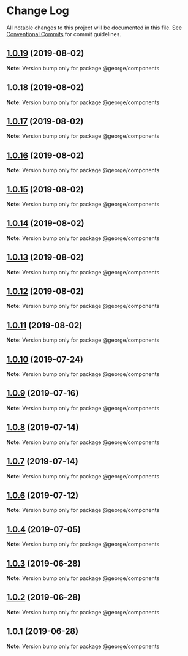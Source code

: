 # Change Log

All notable changes to this project will be documented in this file.
See [Conventional Commits](https://conventionalcommits.org) for commit guidelines.

## [1.0.19](https://github.com/TomPallister/george/compare/@george/components@1.0.18...@george/components@1.0.19) (2019-08-02)

**Note:** Version bump only for package @george/components





## 1.0.18 (2019-08-02)

**Note:** Version bump only for package @george/components





## [1.0.17](https://github.com/TomPallister/george/compare/@george/components@1.0.16...@george/components@1.0.17) (2019-08-02)

**Note:** Version bump only for package @george/components





## [1.0.16](https://github.com/TomPallister/george/compare/@george/components@1.0.15...@george/components@1.0.16) (2019-08-02)

**Note:** Version bump only for package @george/components





## [1.0.15](https://github.com/TomPallister/george/compare/@george/components@1.0.14...@george/components@1.0.15) (2019-08-02)

**Note:** Version bump only for package @george/components





## [1.0.14](https://github.com/TomPallister/george/compare/@george/components@1.0.13...@george/components@1.0.14) (2019-08-02)

**Note:** Version bump only for package @george/components





## [1.0.13](https://github.com/TomPallister/george/compare/@george/components@1.0.12...@george/components@1.0.13) (2019-08-02)

**Note:** Version bump only for package @george/components





## [1.0.12](https://github.com/TomPallister/george/compare/@george/components@1.0.11...@george/components@1.0.12) (2019-08-02)

**Note:** Version bump only for package @george/components





## [1.0.11](https://github.com/TomPallister/george/compare/@george/components@1.0.10...@george/components@1.0.11) (2019-08-02)

**Note:** Version bump only for package @george/components





## [1.0.10](https://github.com/TomPallister/george/compare/@george/components@1.0.9...@george/components@1.0.10) (2019-07-24)

**Note:** Version bump only for package @george/components





## [1.0.9](https://github.com/TomPallister/george/compare/@george/components@1.0.8...@george/components@1.0.9) (2019-07-16)

**Note:** Version bump only for package @george/components





## [1.0.8](https://github.com/TomPallister/george/compare/@george/components@1.0.7...@george/components@1.0.8) (2019-07-14)

**Note:** Version bump only for package @george/components





## [1.0.7](https://github.com/TomPallister/george/compare/@george/components@1.0.6...@george/components@1.0.7) (2019-07-14)

**Note:** Version bump only for package @george/components





## [1.0.6](https://github.com/TomPallister/george/compare/@george/components@1.0.4...@george/components@1.0.6) (2019-07-12)

**Note:** Version bump only for package @george/components





## [1.0.4](https://github.com/TomPallister/george/compare/@george/components@1.0.3...@george/components@1.0.4) (2019-07-05)

**Note:** Version bump only for package @george/components





## [1.0.3](https://github.com/TomPallister/george/compare/@george/components@1.0.2...@george/components@1.0.3) (2019-06-28)

**Note:** Version bump only for package @george/components





## [1.0.2](https://github.com/TomPallister/george/compare/@george/components@1.0.1...@george/components@1.0.2) (2019-06-28)

**Note:** Version bump only for package @george/components





## 1.0.1 (2019-06-28)

**Note:** Version bump only for package @george/components
